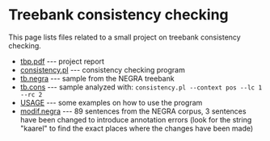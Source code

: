 # Treebank consistency checking

This page lists files related to a small project on treebank consistency checking.

<ul>
<li><a href="tbp.pdf">tbp.pdf</a> --- project report</li>

<li><a href="consistency.pl">consistency.pl</a> --- consistency checking program</li>

<li><a href="tb.negra">tb.negra</a> --- sample from the NEGRA treebank</li>

<li><a href="tb.cons">tb.cons</a> --- sample analyzed with:
<code>consistency.pl --context pos --lc 1 --rc 2</code></li>

<li><a href="USAGE">USAGE</a> --- some examples on how to use the program</li>

<li><a href="modif.negra">modif.negra</a>
--- 89 sentences from the NEGRA corpus, 3 sentences have been
changed to introduce annotation errors (look for the string "kaarel" to find
the exact places where the changes have been made)</li>
</ul>
